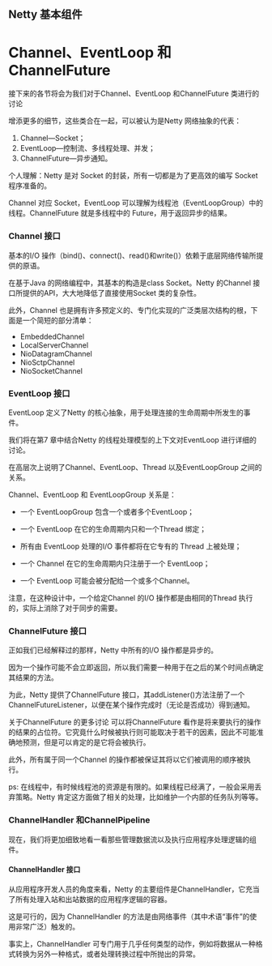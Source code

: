 ## Netty 基本组件

# Channel、EventLoop 和ChannelFuture

接下来的各节将会为我们对于Channel、EventLoop 和ChannelFuture 类进行的讨论

增添更多的细节，这些类合在一起，可以被认为是Netty 网络抽象的代表：

1. Channel—Socket；
2. EventLoop—控制流、多线程处理、并发；
3. ChannelFuture—异步通知。

个人理解：Netty 是对 Socket 的封装，所有一切都是为了更高效的编写 Socket 程序准备的。

Channel 对应 Socket，EventLoop 可以理解为线程池（EventLoopGroup）中的线程。ChannelFuture 就是多线程中的 Future，用于返回异步的结果。



### Channel 接口

基本的I/O 操作（bind()、connect()、read()和write()）依赖于底层网络传输所提供的原语。

在基于Java 的网络编程中，其基本的构造是class Socket。Netty 的Channel 接口所提供的API，大大地降低了直接使用Socket 类的复杂性。

此外，Channel 也是拥有许多预定义的、专门化实现的广泛类层次结构的根，下面是一个简短的部分清单：

- EmbeddedChannel
- LocalServerChannel
- NioDatagramChannel
- NioSctpChannel
- NioSocketChannel

### EventLoop 接口

EventLoop 定义了Netty 的核心抽象，用于处理连接的生命周期中所发生的事件。

我们将在第7 章中结合Netty 的线程处理模型的上下文对EventLoop 进行详细的讨论。

在高层次上说明了Channel、EventLoop、Thread 以及EventLoopGroup 之间的关系。

Channel、EventLoop 和 EventLoopGroup 关系是： 

-  一个 EventLoopGroup 包含一个或者多个EventLoop； 
-  一个 EventLoop 在它的生命周期内只和一个Thread 绑定； 

- 所有由 EventLoop 处理的I/O 事件都将在它专有的 Thread 上被处理；
-  一个 Channel 在它的生命周期内只注册于一个 EventLoop； 
-  一个 EventLoop 可能会被分配给一个或多个Channel。 

 注意，在这种设计中，一个给定Channel 的I/O 操作都是由相同的Thread 执行的，实际上消除了对于同步的需要。 



### ChannelFuture 接口

 正如我们已经解释过的那样，Netty 中所有的I/O 操作都是异步的。 

因为一个操作可能不会立即返回，所以我们需要一种用于在之后的某个时间点确定其结果的方法。 

 为此，Netty 提供了ChannelFuture 接口，其addListener()方法注册了一个ChannelFutureListener，以便在某个操作完成时（无论是否成功）得到通知。 

 关于ChannelFuture 的更多讨论 可以将ChannelFuture 看作是将来要执行的操作的结果的占位符。它究竟什么时候被执行则可能取决于若干的因素，因此不可能准确地预测，但是可以肯定的是它将会被执行。 

此外，所有属于同一个Channel 的操作都被保证其将以它们被调用的顺序被执行。

ps: 在线程中，有时候线程池的资源是有限的。如果线程已经满了，一般会采用丢弃策略。Netty 肯定这方面做了相关的处理，比如维护一个内部的任务队列等等。



### ChannelHandler 和ChannelPipeline

 现在，我们将更加细致地看一看那些管理数据流以及执行应用程序处理逻辑的组件。 

#### ChannelHandler 接口

从应用程序开发人员的角度来看，Netty 的主要组件是ChannelHandler，它充当了所有处理入站和出站数据的应用程序逻辑的容器。

这是可行的，因为 ChannelHandler 的方法是由网络事件（其中术语“事件”的使用非常广泛）触发的。

 事实上，ChannelHandler 可专门用于几乎任何类型的动作，例如将数据从一种格式转换为另外一种格式，或者处理转换过程中所抛出的异常。 